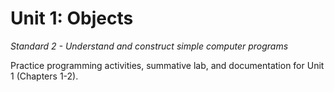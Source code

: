 # Unit 1: Objects

*Standard 2 - Understand and construct simple computer programs*

Practice programming activities, summative lab, and documentation for Unit 1 (Chapters 1-2).
